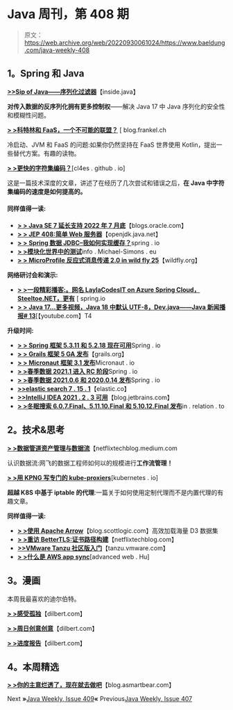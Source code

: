 # Java 周刊，第 408 期

> 原文：<https://web.archive.org/web/20220930061024/https://www.baeldung.com/java-weekly-408>

## 1。Spring 和 Java

[**>>Sip of Java——序列化过滤器**](https://web.archive.org/web/20220525141944/https://inside.java/2021/10/14/sip23/)【inside.java】

**对传入数据的反序列化拥有更多控制权**——解决 Java 17 中 Java 序列化的安全性和模糊性问题。

[**> >科特林和 FaaS，一个不可能的联盟？**](https://web.archive.org/web/20220525141944/https://blog.frankel.ch/kotlin-faas-impossible-union/) [ blog.frankel.ch

冷启动、JVM 和 FaaS 的问题:如果你仍然坚持在 FaaS 世界使用 Kotlin，提出一些替代方案。有趣的读物。

[**> >更快的字符集编码？**](https://web.archive.org/web/20220525141944/https://cl4es.github.io/2021/10/17/Faster-Charset-Encoding.html)[cl4es . github . io]

这是一篇技术深度的文章，讲述了在经历了几次尝试和错误之后，**在 Java 中字符集编码的速度是如何提高的。**

#### 同样值得一读:

*   [**> > Java SE 7 延长支持 2022 年 7 月底**](https://web.archive.org/web/20220525141944/https://blogs.oracle.com/java/post/java-se-7-end-of-extended-support-in-july-2022)【blogs.oracle.com】
*   [**> > JEP 408:简单 Web 服务器**](https://web.archive.org/web/20220525141944/https://openjdk.java.net/jeps/408)【openjdk.java.net】
*   [**> > Spring 数据 JDBC–我如何实现缓存？**](https://web.archive.org/web/20220525141944/https://spring.io/blog/2021/10/18/spring-data-jdbc-how-do-i-implement-caching)spring . io
*   [**> >模块化世界中的测试**](https://web.archive.org/web/20220525141944/https://info.michael-simons.eu/2021/10/19/testing-in-a-modular-world/)info . Michael-Simons . eu
*   [**> > MicroProfile 反应式消息传递 2.0 in wild fly 25**](https://web.archive.org/web/20220525141944/https://www.wildfly.org//news/2021/10/14/MicroProfile-Reactive-Messaging-2.0-in-WildFly-25/)【wildfly.org】

**网络研讨会和演示:**

*   [**> >一段精彩播客:。网名 LaylaCodesIT on Azure Spring Cloud，Steeltoe.NET，更有**](https://web.archive.org/web/20220525141944/https://spring.io/blog/2021/10/14/a-bootiful-podcast-net-legend-laylacodesit-on-azure-spring-cloud-steeltoe-net-and-more) [ spring.io
*   [**> > Java 17…更多视频，Java 18 中默认 UTF-8，Dev.java——Java 新闻播报# 13**](https://web.archive.org/web/20220525141944/https://www.youtube.com/watch?v=rVSW-NZOGs8)[【youtube.com】T4

**升级时间:**

*   [**> > Spring 框架 5.3.11 和 5.2.18 现在可用**](https://web.archive.org/web/20220525141944/https://spring.io/blog/2021/10/14/spring-framework-5-3-11-and-5-2-18-available-now)Spring . io
*   [**> > Grails 框架 5 GA 发布**](https://web.archive.org/web/20220525141944/https://grails.org/blog/2021-10-11-grails-5-ga.html)【grails.org】
*   [**> > Micronaut 框架 3.1 发布**](https://web.archive.org/web/20220525141944/https://micronaut.io/2021/10/11/micronaut-framework-released/)Micronaut . io
*   [**> >春季数据 2021.1 进入 RC 阶段**](https://web.archive.org/web/20220525141944/https://spring.io/blog/2021/10/18/spring-data-2021-1-enters-rc-phase)Spring . io
*   [**> >春季数据 2021.0.6 和 2020.0.14 发布**](https://web.archive.org/web/20220525141944/https://spring.io/blog/2021/10/18/spring-data-2021-0-6-and-2020-0-14-released)Spring . io
*   [**>>elastic search 7 . 15 . 1**](https://web.archive.org/web/20220525141944/https://www.elastic.co/downloads/past-releases/elasticsearch-7-15-1)【elastic.co】
*   [**>>IntelliJ IDEA 2021 . 2 . 3 可用**](https://web.archive.org/web/20220525141944/https://blog.jetbrains.com/idea/2021/10/intellij-idea-2021-2-3/)【blog.jetbrains.com】
*   [**> >冬眠搜索 6.0.7.Final、5.11.10.Final 和 5.10.12.Final 发布**](https://web.archive.org/web/20220525141944/https://in.relation.to/2021/10/19/hibernate-search-6-0-7-and-5-11-10-and-5-10-12/)in . relation . to

## 2。技术&思考

[**> >数据管道资产管理与数据流**](https://web.archive.org/web/20220525141944/https://netflixtechblog.medium.com/data-pipeline-asset-management-with-dataflow-86525b3e21ca)【netflixtechblog.medium.com

认识数据流:网飞的数据工程师如何以的规模进行**工作流管理！**

[**> >用 KPNG 写专门的 kube-proxiers**](https://web.archive.org/web/20220525141944/https://kubernetes.io/blog/2021/10/18/use-kpng-to-write-specialized-kube-proxiers/)[kubernetes . io]

**超越 K8S 中基于 iptable 的代理**:一篇关于如何使用定制代理而不是内置代理的有趣文章。

**同样值得一读:**

*   [**> >使用 Apache Arrow**](https://web.archive.org/web/20220525141944/https://blog.scottlogic.com/2021/10/15/efficiently-loading-massive-d3-datasets-using-apache-arrow.html)【blog.scottlogic.com】高效加载海量 D3 数据集
*   [**> >重访 BetterTLS:证书路径构建**](https://web.archive.org/web/20220525141944/https://netflixtechblog.com/revisiting-bettertls-certificate-path-building-4c978b79843f)【netflixtechblog.com】
*   [**>>VMware Tanzu 社区版入门**](https://web.archive.org/web/20220525141944/https://tanzu.vmware.com/content/blog/getting-started-vmware-tanzu-community-edition-guide)【tanzu.vmware.com】
*   [**> >什么是 AWS app sync**](https://web.archive.org/web/20220525141944/https://advancedweb.hu/what-is-aws-appsync/)[advanced web . Hu]

## 3。漫画

本周我最喜欢的迪尔伯特。

[**> >感受孤独**](https://web.archive.org/web/20220525141944/https://dilbert.com/strip/2021-10-18)【dilbert.com】

[**> >周日创意创意**](https://web.archive.org/web/20220525141944/https://dilbert.com/strip/2021-10-17)【dilbert.com】

[**> >进度报告**](https://web.archive.org/web/20220525141944/https://dilbert.com/strip/2021-10-15)【dilbert.com】

## 4。本周精选

**[> >你的主意烂透了，现在就去做吧](https://web.archive.org/web/20220525141944/https://blog.asmartbear.com/your-idea-sucks-now-go-do-it-anyway.html)**【blog.asmartbear.com】

Next **»**[Java Weekly, Issue 409](/web/20220525141944/https://www.baeldung.com/java-weekly-409)**«** Previous[Java Weekly, Issue 407](/web/20220525141944/https://www.baeldung.com/java-weekly-407)